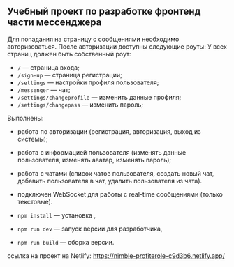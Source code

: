 ## Учебный проект по разработке фронтенд части мессенджера

Для попадания на страницу с сообщениями необходимо авторизоваться.
После авторизации доступны следующие роуты:
У всех страниц должен быть собственный роут:

-   `/` — страница входа;
-   `/sign-up` — страница регистрации;
-   `/settings` — настройки профиля пользователя;
-   `/messenger` — чат;
-   `/settings/changeprofile` — изменить данные профиля;
-   `/settings/changepass` — изменить пароль;

Выполнены:

-   работа по авторизации (регистрация, авторизация, выход из системы);
-   работа с информацией пользователя (изменять данные пользователя, изменять аватар, изменять пароль);
-   работа с чатами (список чатов пользователя, создать новый чат, добавить пользователя в чат, удалить пользователя из чата).
-   подключен WebSocket для работы с real-time сообщениями (только текстовые).

-   `npm install` — установка ,
-   `npm run dev` — запуск версии для разработчика,
-   `npm run build` — сборка версии.

ссылка на проект на Netlify:
https://nimble-profiterole-c9d3b6.netlify.app/

